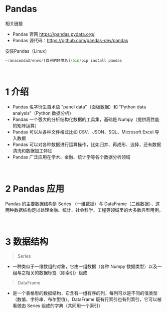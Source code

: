 &emsp;
# Pandas 


相关链接
- Pandas 官网 https://pandas.pydata.org/
- Pandas 源代码：https://github.com/pandas-dev/pandas

安装Pandas（Linux）
```python
~/anaconda3/envs/[自己的环境名]/bin/pip install pandas
```

&emsp;
# 1 介绍
- Pandas 名字衍生自术语 "panel data"（面板数据）和 "Python data analysis"（Python 数据分析）
- Pandas 一个强大的分析结构化数据的工具集，基础是 Numpy（提供高性能的矩阵运算）
- Pandas 可以从各种文件格式比如 CSV、JSON、SQL、Microsoft Excel 导入数据
- Pandas 可以对各种数据进行运算操作，比如归并、再成形、选择，还有数据清洗和数据加工特征
- Pandas 广泛应用在学术、金融、统计学等各个数据分析领域

&emsp;
# 2 Pandas 应用
Pandas 的主要数据结构是 Series （一维数据）与 DataFrame（二维数据），这两种数据结构足以处理金融、统计、社会科学、工程等领域里的大多数典型用例。

&emsp;
# 3 数据结构
>Series
- 一种类似于一维数组的对象，它由一组数据（各种 Numpy 数据类型）以及一组与之相关的数据标签（即索引）组成

>DataFrame
- 是一个表格型的数据结构，它含有一组有序的列，每列可以是不同的值类型（数值、字符串、布尔型值）。DataFrame 既有行索引也有列索引，它可以被看做由 Series 组成的字典（共同用一个索引）
